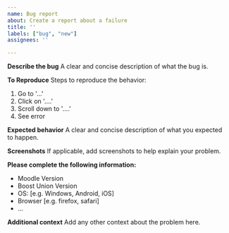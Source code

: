 ```yaml
---
name: Bug report
about: Create a report about a failure
title: ''
labels: ["bug", "new"]
assignees: ''

---
```


**Describe the bug**
A clear and concise description of what the bug is.

**To Reproduce**
Steps to reproduce the behavior:
1. Go to '...'
2. Click on '....'
3. Scroll down to '....'
4. See error

**Expected behavior**
A clear and concise description of what you expected to happen.

**Screenshots**
If applicable, add screenshots to help explain your problem.

**Please complete the following information:**
 - Moodle Version
 - Boost Union Version
 - OS: [e.g. Windows, Android, iOS]
 - Browser [e.g. firefox, safari]
 - ...

**Additional context**
Add any other context about the problem here.
